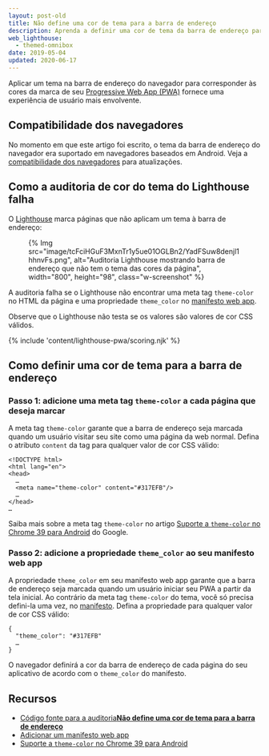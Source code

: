 ```yaml
---
layout: post-old
title: Não define uma cor de tema para a barra de endereço
description: Aprenda a definir uma cor de tema da barra de endereço para seu Progressive Web App.
web_lighthouse:
  - themed-omnibox
date: 2019-05-04
updated: 2020-06-17
---
```


Aplicar um tema na barra de endereço do navegador para corresponder às cores da marca de seu [Progressive Web App (PWA)](/discover-installable) fornece uma experiência de usuário mais envolvente.

## Compatibilidade dos navegadores

No momento em que este artigo foi escrito, o tema da barra de endereço do navegador era suportado em navegadores baseados em Android. Veja a [compatibilidade dos navegadores](https://developer.mozilla.org/docs/Web/Manifest/theme_color#Browser_compatibility) para atualizações.

## Como a auditoria de cor do tema do Lighthouse falha

O [Lighthouse](https://developers.google.com/web/tools/lighthouse/) marca páginas que não aplicam um tema à barra de endereço:

<figure class="w-figure">   {% Img src="image/tcFciHGuF3MxnTr1y5ue01OGLBn2/YadFSuw8denjl1hhnvFs.png", alt="Auditoria Lighthouse mostrando barra de endereço que não tem o tema das cores da página", width="800", height="98", class="w-screenshot" %}</figure>

A auditoria falha se o Lighthouse não encontrar uma meta tag `theme-color` no HTML da página e uma propriedade `theme_color` no [manifesto web app](/add-manifest).

Observe que o Lighthouse não testa se os valores são valores de cor CSS válidos.

{% include 'content/lighthouse-pwa/scoring.njk' %}

## Como definir uma cor de tema para a barra de endereço

### Passo 1: adicione uma meta tag `theme-color` a cada página que deseja marcar

A meta tag `theme-color` garante que a barra de endereço seja marcada quando um usuário visitar seu site como uma página da web normal. Defina o atributo `content` da tag para qualquer valor de cor CSS válido:

```html/4
<!DOCTYPE html>
<html lang="en">
<head>
  …
  <meta name="theme-color" content="#317EFB"/>
  …
</head>
…
```

Saiba mais sobre a meta tag `theme-color` no artigo <a href="https://developers.google.com/web/updates/2014/11/Support-for-theme-color-in-Chrome-39-for-Android" data-md-type="link">Suporte a `theme-color` no Chrome 39 para Android</a> do Google.

### Passo 2: adicione a propriedade `theme_color` ao seu manifesto web app

A propriedade `theme_color` em seu manifesto web app garante que a barra de endereço seja marcada quando um usuário iniciar seu PWA a partir da tela inicial. Ao contrário da meta tag `theme-color` do tema, você só precisa defini-la uma vez, no [manifesto](/add-manifest). Defina a propriedade para qualquer valor de cor CSS válido:

```html/1
{
  "theme_color": "#317EFB"
  …
}
```

O navegador definirá a cor da barra de endereço de cada página do seu aplicativo de acordo com o `theme_color` do manifesto.

## Recursos

- [Código fonte para a auditoria**Não define uma cor de tema para a barra de endereço**](https://github.com/GoogleChrome/lighthouse/blob/master/lighthouse-core/audits/themed-omnibox.js)
- [Adicionar um manifesto web app](/add-manifest)
- [Suporte a <code>theme-color</code> no Chrome 39 para Android](https://developers.google.com/web/updates/2014/11/Support-for-theme-color-in-Chrome-39-for-Android)
